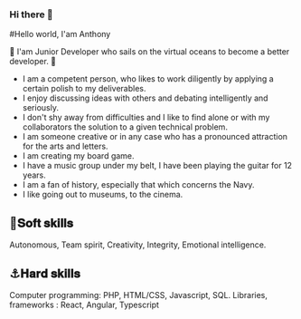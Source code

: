### Hi there 👋


#Hello world, I'am Anthony

🦈  I'am Junior Developer who sails on the virtual oceans to become a better developer. 🦈

* I am a competent person, who likes to work diligently by applying a certain polish to my deliverables.
* I enjoy discussing ideas with others and debating intelligently and seriously.
* I don't shy away from difficulties and I like to find alone or with my collaborators the solution to a given technical problem.
* I am someone creative or in any case who has a pronounced attraction for the arts and letters.
* I am creating my board game.
* I have a music group under my belt, I have been playing the guitar for 12 years.
* I am a fan of history, especially that which concerns the Navy.
* I like going out to museums, to the cinema.


## 💙𝐒𝐨𝐟𝐭 𝐬𝐤𝐢𝐥𝐥𝐬
Autonomous, Team spirit, Creativity, Integrity, Emotional intelligence.

## ⚓𝐇𝐚𝐫𝐝 𝐬𝐤𝐢𝐥𝐥𝐬
Computer programming: PHP, HTML/CSS, Javascript, SQL.
Libraries, frameworks : React, Angular, Typescript

